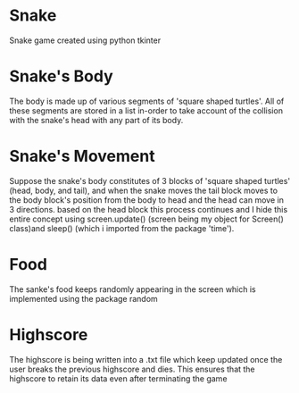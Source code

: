 # Snake
Snake game created using python tkinter

# Snake's Body
The body is made up of various segments of 'square shaped turtles'. All of these segments are stored in a list in-order to take account of the collision with the snake's head with any part of its body.

# Snake's Movement
Suppose the snake's body constitutes of 3 blocks of 'square shaped turtles' (head, body, and tail), and when the snake moves the tail block moves to the body block's position from the body to head and the head can move in 3 directions. based on the head block this process continues and I hide this entire concept using screen.update() (screen being my object for Screen() class)and sleep() (which i imported from the package 'time').

# Food
The sanke's food keeps randomly appearing in the screen which is implemented using the package random

# Highscore
The highscore is being written into a .txt file which keep updated once the user breaks the previous highscore and dies. This ensures that the highscore to retain its data even after terminating the game
